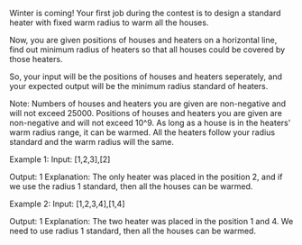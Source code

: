 Winter is coming! Your first job during the contest is to design a standard heater with fixed warm radius to warm all the houses.

Now, you are given positions of houses and heaters on a horizontal line, find out minimum radius of heaters so that all houses could be covered by those heaters.

So, your input will be the positions of houses and heaters seperately, and your expected output will be the minimum radius standard of heaters.

Note:
Numbers of houses and heaters you are given are non-negative and will not exceed 25000.
Positions of houses and heaters you are given are non-negative and will not exceed 10^9.
As long as a house is in the heaters' warm radius range, it can be warmed.
All the heaters follow your radius standard and the warm radius will the same.

Example 1:
Input: [1,2,3],[2]

Output: 1
Explanation: The only heater was placed in the position 2, and if we use the radius 1 standard, then all the houses can be warmed.

Example 2:
Input: [1,2,3,4],[1,4]

Output: 1
Explanation: The two heater was placed in the position 1 and 4. We need to use radius 1 standard, then all the houses can be warmed.

